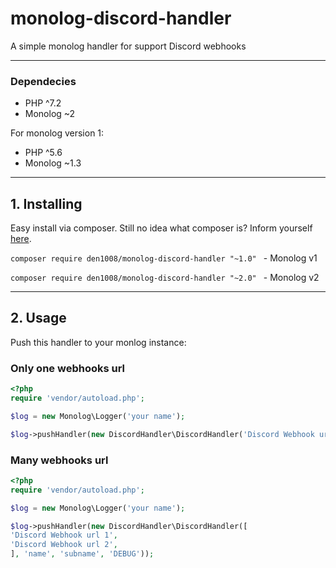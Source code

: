 # monolog-discord-handler

A simple monolog handler for support Discord webhooks

-------------------------------------------------

### Dependecies

- PHP ^7.2
- Monolog ~2


For monolog version 1:
- PHP ^5.6
- Monolog ~1.3

-------------------------------------------------

## 1. Installing

Easy install via composer. Still no idea what composer is? Inform yourself [here](http://getcomposer.org).

```composer require den1008/monolog-discord-handler "~1.0" ``` - Monolog v1

```composer require den1008/monolog-discord-handler "~2.0" ``` - Monolog v2

-------------------------------------------------

## 2. Usage

Push this handler to your monlog instance:

### Only one webhooks url

```php
<?php
require 'vendor/autoload.php';

$log = new Monolog\Logger('your name');

$log->pushHandler(new DiscordHandler\DiscordHandler('Discord Webhook url', 'name', 'subname', 'DEBUG'));

```

### Many webhooks url


```php
<?php
require 'vendor/autoload.php';

$log = new Monolog\Logger('your name');

$log->pushHandler(new DiscordHandler\DiscordHandler([
'Discord Webhook url 1',
'Discord Webhook url 2',
], 'name', 'subname', 'DEBUG'));

```
